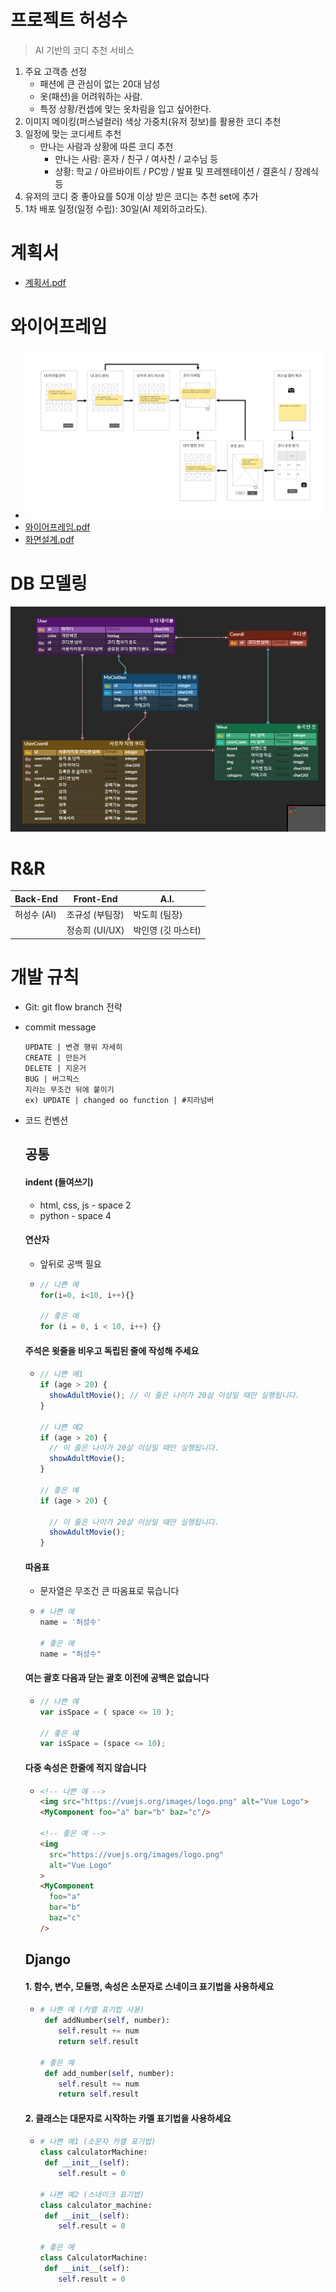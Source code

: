 # 프로젝트 허성수

> AI 기반의 코디 추천 서비스

1. 주요 고객층 선정
   - 패션에 큰 관심이 없는 20대 남성
   - 옷(패션)을 어려워하는 사람.
   - 특정 상황/컨셉에 맞는 옷차림을 입고 싶어한다.
2. 이미지 메이킹(퍼스널컬러) 색상 가중치(유저 정보)를 활용한 코디 추천
3. 일정에 맞는 코디세트 추천
   - 만나는 사람과 상황에 따른 코디 추천
     - 만나는 사람: 혼자 / 친구 / 여사친 / 교수님 등
     - 상황: 학교 / 아르바이트 / PC방 / 발표 및 프레젠테이션 /  결혼식 / 장례식 등
4. 유저의 코디 중 좋아요를 50개 이상 받은 코디는 추천 set에 추가
5. 1차 배포 일정(일정 수립): 30일(AI 제외하고라도).



# 계획서

-  [계획서.pdf](README_asset/계획서.pdf) 



# 와이어프레임

- ![wireframe_flow](README_asset/wireframe_flow.png)
- [와이어프레임.pdf](README_asset/와이어프레임.pdf) 
- [화면설계.pdf](README_asset/화면설계.pdf) 



# DB 모델링

![HSS_ERD](README_asset/HSS_ERD.png)



# R&R

| Back-End    | Front-End       | A.I.               |
| ----------- | --------------- | ------------------ |
| 허성수 (AI) | 조규성 (부팀장) | 박도희 (팀장)      |
|             | 정승희 (UI/UX)  | 박인영 (깃 마스터) |



# 개발 규칙

- Git: git flow branch 전략

- commit message

  ```
  UPDATE | 변경 행위 자세히 
  CREATE | 만든거
  DELETE | 지운거
  BUG | 버그픽스
  지라는 무조건 뒤에 붙이기
  ex) UPDATE | changed oo function | #지라넘버
  ```

- 코드 컨벤션

  ## 공통

  

  #### indent (들여쓰기)

  - html, css, js - space 2
  - python - space 4

  

  #### 연산자

  - 앞뒤로 공백 필요

  - ``` javascript
    // 나쁜 예
    for(i=0, i<10, i++){}
    
    // 좋은 예
    for (i = 0, i < 10, i++) {}
    
    ```

  

  #### 주석은 윗줄을 비우고 독립된 줄에 작성해 주세요

  - ``` javascript
    // 나쁜 예1
    if (age > 20) {
      showAdultMovie(); // 이 줄은 나이가 20살 이상일 때만 실행됩니다.
    }
    
    // 나쁜 예2
    if (age > 20) {
      // 이 줄은 나이가 20살 이상일 때만 실행됩니다.
      showAdultMovie();
    }
    
    // 좋은 예
    if (age > 20) {
        
      // 이 줄은 나이가 20살 이상일 때만 실행됩니다.
      showAdultMovie();
    }
    
    
    ```

  

  #### 따옴표

  - 문자열은 무조건 큰 따옴표로 묶습니다

  - ``` python
    # 나쁜 예
    name = '허성수'
    
    # 좋은 예
    name = "허성수"
    ```

  

  #### 여는 괄호 다음과 닫는 괄호 이전에 공백은 없습니다

  - ``` javascript
    // 나쁜 예
    var isSpace = ( space <= 10 );
    
    // 좋은 예
    var isSpace = (space <= 10);
    ```

  

  #### 다중 속성은 한줄에 적지 않습니다

  - ``` html
    <!-- 나쁜 예 -->
    <img src="https://vuejs.org/images/logo.png" alt="Vue Logo">
    <MyComponent foo="a" bar="b" baz="c"/>
    
    <!-- 좋은 예 -->
    <img
      src="https://vuejs.org/images/logo.png"
      alt="Vue Logo"
    >
    <MyComponent
      foo="a"
      bar="b"
      baz="c"
    />
    ```

  

  ## Django

  

  #### 1. 함수, 변수, 모듈명, 속성은 소문자로 스네이크 표기법을 사용하세요

  - ``` python
    # 나쁜 예 (카멜 표기법 사용)
     def addNumber(self, number):
        self.result += num
        return self.result 
    
    # 좋은 예
     def add_number(self, number):
        self.result += num
        return self.result 
    ```

  

  #### 2. 클래스는 대문자로 시작하는 카멜 표기법을 사용하세요

  - ``` python
    # 나쁜 예1 (소문자 카멜 표기법)
    class calculatorMachine:
     def __init__(self):
        self.result = 0
        
    # 나쁜 예2 (스네이크 표기법)
    class calculator_machine:
     def __init__(self):
        self.result = 0
    
    # 좋은 예
    class CalculatorMachine:
     def __init__(self):
        self.result = 0
    ```

  

  

